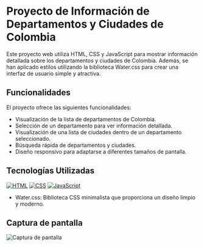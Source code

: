 # Proyecto de Información de Departamentos y Ciudades de Colombia

Este proyecto web utiliza HTML, CSS y JavaScript para mostrar información detallada sobre los departamentos y ciudades de Colombia. Además, se han aplicado estilos utilizando la biblioteca Water.css para crear una interfaz de usuario simple y atractiva.

## Funcionalidades

El proyecto ofrece las siguientes funcionalidades:

- Visualización de la lista de departamentos de Colombia.
- Selección de un departamento para ver información detallada.
- Visualización de una lista de ciudades dentro de un departamento seleccionado.
- Búsqueda rápida de departamentos y ciudades.
- Diseño responsivo para adaptarse a diferentes tamaños de pantalla.

## Tecnologías Utilizadas


[![HTML](https://img.shields.io/badge/HTML5-E34F26?logo=html5&logoColor=white)](https://developer.mozilla.org/en-US/docs/Web/HTML)
[![CSS](https://img.shields.io/badge/CSS3-1572B6?logo=css3&logoColor=white)](https://developer.mozilla.org/en-US/docs/Web/CSS)
[![JavaScript](https://img.shields.io/badge/JavaScript-F7DF1E?logo=javascript&logoColor=black)](https://developer.mozilla.org/en-US/docs/Web/JavaScript)


- Water.css: Biblioteca CSS minimalista que proporciona un diseño limpio y moderno.

## Captura de pantalla

![Captura de pantalla](https://i.postimg.cc/G20yrR5T/screenshot.png)